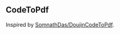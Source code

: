 ## CodeToPdf

Inspired by [SomnathDas/DoujinCodeToPdf](https://github.com/SomnathDas/DoujinCodeToPdf).